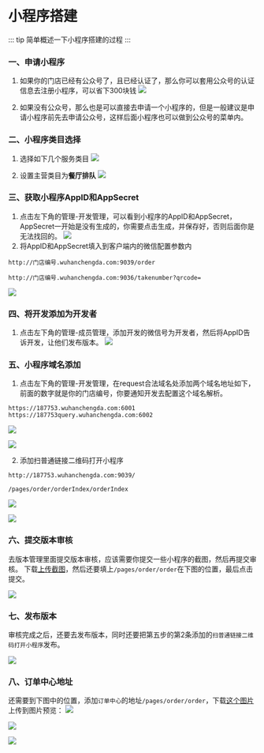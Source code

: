 # 小程序搭建
::: tip
简单概述一下小程序搭建的过程
:::
### 一、申请小程序
1. 如果你的门店已经有公众号了，且已经认证了，那么你可以套用公众号的认证信息去注册小程序，可以省下300块钱
![](https://wiki-cdsoft.oss-cn-hangzhou.aliyuncs.com/202409031813379.png)

2. 如果没有公众号，那么也是可以直接去申请一个小程序的，但是一般建议是申请小程序前先去申请公众号，这样后面小程序也可以做到公众号的菜单内。
### 二、小程序类目选择
1. 选择如下几个服务类目
![](https://wiki-cdsoft.oss-cn-hangzhou.aliyuncs.com/202409031818768.png)


2. 设置主营类目为**餐厅排队**
![](https://wiki-cdsoft.oss-cn-hangzhou.aliyuncs.com/202409031824847.png)

### 三、获取小程序AppID和AppSecret
1. 点击左下角的管理-开发管理，可以看到小程序的AppID和AppSecret，AppSecret一开始是没有生成的，你需要点击生成，并保存好，否则后面你是无法找回的。
![](https://wiki-cdsoft.oss-cn-hangzhou.aliyuncs.com/202409031831747.png)
2. 将AppID和AppSecret填入到客户端内的微信配置参数内
```
http://门店编号.wuhanchengda.com:9039/order

http://门店编号.wuhanchengda.com:9036/takenumber?qrcode=
```
   ![](https://wiki-cdsoft.oss-cn-hangzhou.aliyuncs.com/202409031838105.png)

### 四、将开发添加为开发者
1. 点击左下角的管理-成员管理，添加开发的微信号为开发者，然后将AppID告诉开发，让他们发布版本。
![](https://wiki-cdsoft.oss-cn-hangzhou.aliyuncs.com/202409031840197.png)

### 五、小程序域名添加
1. 点击左下角的管理-开发管理，在request合法域名处添加两个域名地址如下，前面的数字就是你的门店编号，你要通知开发去配置这个域名解析。

```
https://187753.wuhanchengda.com:6001
https://187753query.wuhanchengda.com:6002
```
![](https://wiki-cdsoft.oss-cn-hangzhou.aliyuncs.com/202409031844121.png)


![](https://wiki-cdsoft.oss-cn-hangzhou.aliyuncs.com/20240912175620.png)



2. 添加扫普通链接二维码打开小程序

```
http://187753.wuhanchengda.com:9039/

/pages/order/orderIndex/orderIndex
```

![](https://wiki-cdsoft.oss-cn-hangzhou.aliyuncs.com/20240912175709.png)


![](https://wiki-cdsoft.oss-cn-hangzhou.aliyuncs.com/202409031847751.png)

### 六、提交版本审核

去版本管理里面提交版本审核，应该需要你提交一些小程序的截图，然后再提交审核。
下载[上传截图](https://wiki-cdsoft.oss-cn-hangzhou.aliyuncs.com/202409032009146.zip)，然后还要填上```/pages/order/order```在下图的位置，最后点击提交。

![](https://wiki-cdsoft.oss-cn-hangzhou.aliyuncs.com/202409032011518.png)

### 七、发布版本
审核完成之后，还要去发布版本，同时还要把第五步的第2条添加的```扫普通链接二维码打开小程序```发布。


![](https://wiki-cdsoft.oss-cn-hangzhou.aliyuncs.com/20240913130552.png)

### 八、订单中心地址
还需要到下图中的位置，添加```订单中心```的地址```/pages/order/order```，下载[这个图片](https://wiki-cdsoft.oss-cn-hangzhou.aliyuncs.com/%E5%9B%BE%E7%89%87%E9%A2%84%E8%A7%88.png)上传到图片预览：
![](https://wiki-cdsoft.oss-cn-hangzhou.aliyuncs.com/20240913181140.png)


![](https://wiki-cdsoft.oss-cn-hangzhou.aliyuncs.com/20240913180755.png)


![](https://wiki-cdsoft.oss-cn-hangzhou.aliyuncs.com/20240913181340.png)
